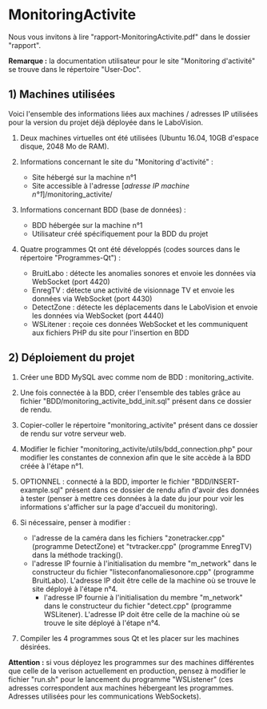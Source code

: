 # MonitoringActivite
 
Nous vous invitons à lire "rapport-MonitoringActivite.pdf" dans le dossier "rapport".
 
<b>Remarque :</b> la documentation utilisateur pour le site "Monitoring d'activité" se trouve dans le répertoire "User-Doc".
 
## 1) Machines utilisées

Voici l'ensemble des informations liées aux machines / adresses IP utilisées pour la version du projet déjà déployée dans le LaboVision.

1) Deux machines virtuelles ont été utilisées (Ubuntu 16.04, 10GB d'espace disque, 2048 Mo de RAM).
	
2) Informations concernant le site du "Monitoring d'activité" :
    -	Site hébergé sur la machine n°1
    -	Site accessible à l'adresse [<i>adresse IP machine n°1</i>]/monitoring_activite/

3) Informations concernant BDD (base de données) :
    -	BDD hébergée sur la machine n°1
    - Utilisateur créé spécifiquement pour la BDD du projet
 
4) Quatre programmes Qt ont été développés (codes sources dans le répertoire "Programmes-Qt") :
 
    - BruitLabo : détecte les anomalies sonores et envoie les données via WebSocket (port 4420)
    - EnregTV : détecte une activité de visionnage TV et envoie les données via WebSocket (port 4430)
    - DetectZone : détecte les déplacements dans le LaboVision et envoie les données via WebSocket (port 4440)
    - WSLitener : reçoie ces données WebSocket et les communiquent aux fichiers PHP du site pour l'insertion en BDD

## 2) Déploiement du projet

1) Créer une BDD MySQL avec comme nom de BDD : monitoring_activite.
 
2) Une fois connectée à la BDD, créer l'ensemble des tables grâce au fichier "BDD/monitoring_activite_bdd_init.sql" présent dans ce dossier de rendu.

3) Copier-coller le répertoire "monitoring_activite" présent dans ce dossier de rendu sur votre serveur web.
	
4) Modifier le fichier "monitoring_activite/utils/bdd_connection.php" pour modifier les constantes de connexion afin que le site accède à la BDD créée à l'étape n°1.
  
5) OPTIONNEL : connecté à la BDD, importer le fichier "BDD/INSERT-example.sql" présent dans ce dossier de rendu afin d'avoir des données à tester (penser à mettre ces données à la date du jour pour voir les informations s'afficher sur la page d'accueil du monitoring).
	
6) Si nécessaire, penser à modifier :

    - l'adresse de la caméra dans les fichiers "zonetracker.cpp" (programme DetectZone) et "tvtracker.cpp" (programme EnregTV) dans la méthode tracking().
    - l'adresse IP fournie à l'initialisation du membre "m_network" dans le constructeur du fichier "listeconfanomaliesonore.cpp" (programme BruitLabo). L'adresse IP doit être celle de la machine où se trouve le site déployé à l'étape n°4.
		- l'adresse IP fournie à l'initialisation du membre "m_network" dans le constructeur du fichier "detect.cpp" (programme WSLitener). L'adresse IP doit être celle de la machine où se trouve le site déployé à l'étape n°4.
		  
7) Compiler les 4 programmes sous Qt et les placer sur les machines désirées.

    
<b>Attention :</b> si vous déployez les programmes sur des machines différentes que celle de la verison actuellement en production, pensez à modifier le fichier "run.sh" pour le lancement du programme "WSListener" (ces adresses correspondent aux machines hébergeant les programmes. Adresses utilisées pour les communications WebSockets).
